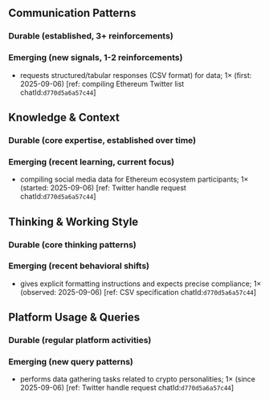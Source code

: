 ## Communication Patterns
### Durable (established, 3+ reinforcements)

### Emerging (new signals, 1-2 reinforcements)
- requests structured/tabular responses (CSV format) for data; 1× (first: 2025-09-06) [ref: compiling Ethereum Twitter list chatId:`d770d5a6a57c44`]

## Knowledge & Context
### Durable (core expertise, established over time)

### Emerging (recent learning, current focus)
- compiling social media data for Ethereum ecosystem participants; 1× (started: 2025-09-06) [ref: Twitter handle request chatId:`d770d5a6a57c44`]

## Thinking & Working Style
### Durable (core thinking patterns)

### Emerging (recent behavioral shifts)
- gives explicit formatting instructions and expects precise compliance; 1× (observed: 2025-09-06) [ref: CSV specification chatId:`d770d5a6a57c44`]

## Platform Usage & Queries
### Durable (regular platform activities)

### Emerging (new query patterns)
- performs data gathering tasks related to crypto personalities; 1× (since 2025-09-06) [ref: Twitter handle request chatId:`d770d5a6a57c44`]